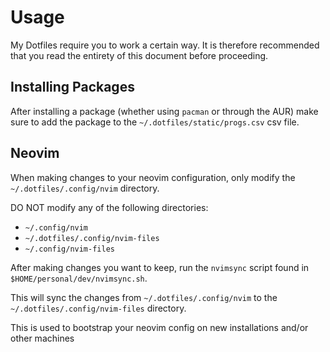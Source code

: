 # Usage

My Dotfiles require you to work a certain way. It is therefore recommended that you read the entirety of this document before proceeding.

## Installing Packages

After installing a package (whether using `pacman` or through the AUR) make sure to add the package to the `~/.dotfiles/static/progs.csv` csv file.

## Neovim

When making changes to your neovim configuration, only modify the `~/.dotfiles/.config/nvim` directory.

DO NOT modify any of the following directories:

- `~/.config/nvim`
- `~/.dotfiles/.config/nvim-files`
- `~/.config/nvim-files`

After making changes you want to keep, run the `nvimsync` script found in `$HOME/personal/dev/nvimsync.sh`.

This will sync the changes from `~/.dotfiles/.config/nvim` to the `~/.dotfiles/.config/nvim-files` directory.

This is used to bootstrap your neovim config on new installations and/or other machines
